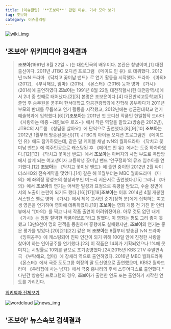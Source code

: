 ```yaml
---
title: (이슈클립) '**조보아**' 관련 이슈, 기사 모아 보기
tag: 조보아
category: 이슈클리핑
---
```

![wiki_img](https://user-images.githubusercontent.com/42597476/44503234-41136a80-a6d0-11e8-9071-6fc6418eafe4.png)
## **'**조보아**'** 위키피디아 검색결과
>**조보아**(1991년 8월 22일 ~ )는 대한민국의 배우이다. 본관은 창녕이며,[1] 대전 출신이다. 2011년 JTBC 오디션 프로그램 《메이드 인 유》로 데뷔했다. 2012년 tvN 드라마 《닥치고 꽃미남 밴드》로 연기 활동을 시작했다. 드라마 《마의》(2012), 《부탁해요, 엄마》(2015), 《몬스터》(2016) 등과 영화 《가시》(2014)에 출연하였다.**조보아**는 1991년 8월 22일 대전직할시(현 대전광역시)에서 2녀 중 첫째로 태어났다.[2][3] 본명은 조보윤이다.[4] 대전반석고등학교[5] 졸업 후 승무원을 꿈꾸며 한서대학교 항공관광학과에 진학해 공부하다가 2011년 부모의 반대를 무릅쓰고 연기 활동을 시작했고, 2012년에는 성균관대학교 연기예술학과에 입학했다.[6][7]**조보아**는 2011년 첫 오디션 작품인 한일합작 드라마 《사랑하는 메종 ~레인보우 로즈~》에서 작은 역할을 맡았고(방송은 2012년), JTBC의 시트콤 《청담동 살아요》에 단역으로 출연했다.[8][9][10] **조보아**는 2012년 1월부터 방송된(본선)[11] JTBC의 아이돌 오디션 프로그램인 《메이드 인 유》에도 참가하였는데, 같은 달 케이블 채널 tvN의 월화드라마 《닥치고 꽃미남 밴드》에 여주인공으로 캐스팅된 후 《메이드 인 유》에서는 도중 하차하였다.[12][13] 《닥치고 꽃미남 밴드》에서 **조보아**는 아버지의 사업 부도로 옥탑방에서 살게 되는 여고생이자 고등학생 꽃미남 밴드 ‘안구정화’의 뮤즈 임수아를 연기했다.[12] **조보아**는 《닥치고 꽃미남 밴드》에 출연 중이던 2012년 2월 싸이더스HQ와 전속계약을 맺었다.[14] 같은 해 11월부터는 MBC 월화드라마 《마의》에 좌의정 정성조의 청상과부인 며느리 서은서로 출연했다.[15] 그러나 《마의》에서 **조보아**의 연기는 어색한 발성과 표정으로 혹평을 받았고, 수술 장면에서의 노출이 논란이 되기도 했다.[16][17][18]**조보아**는 이후 2014년 4월 개봉한 서스펜스 멜로 영화 《가시》에서 체육 교사인 준기(장혁 분)에게 집착하는 여고생 영은을 연기하며 영화에 데뷔하였다.[19] **조보아**는 영화 개봉 전 가진 한 인터뷰에서 “《마의》를 찍고 나서 작품 출연이 어려워졌어요. 아무 것도 없던 내게 《가시》는 정말 절박한 작품이었죠.”라고 말했다. 이 영화는 평도 그리 좋지 못했고 13만8천여 명의 관객을 동원하며 흥행에도 실패했지만, **조보아**의 연기는 좋은 평가를 받았다.[20][21][22] 같은 해 **조보아**는 8월부터 방송된 tvN 드라마 《잉여공주》에 캐스팅되어 진짜 인간이 되기 위해 100일 안에 진정한 사랑을 찾아야 하는 인어공주를 연기했다.[23] 이 작품은 14회가 기획되었으나 1%에 못 미치는 시청률로 10회를 끝으로 조기종영했다.[24]2015년 KBS 2TV 주말연속극 《부탁해요, 엄마》에 장채리 역으로 출연하였다. 2016년 MBC 월화드라마 《몬스터》에서 극중 도도그룹 회장의 딸 도신영으로 출연했으며, KBS2 월화드라마 《우리집에 사는 남자》에서 극중 홍나리의 후배 스튜어디스로 출연했다.*다년간 방송된 프로그램의 경우, **조보아**가 출연한 연도 또는 출연하기 시작한 연도를 가리킨다.

<a href="https://ko.wikipedia.org/wiki/조보아" target="_blank">위키백과 전체보기</a>

![wordcloud](https://s3.ap-northeast-2.amazonaws.com/lyrics101-wordcloud/2018-10-04-1538583263.png)
![news_img](https://user-images.githubusercontent.com/42597476/44507050-1206f400-a6e4-11e8-8d98-7ffbfebb353f.png)
## **'**조보아**'** 뉴스속보 검색결과

